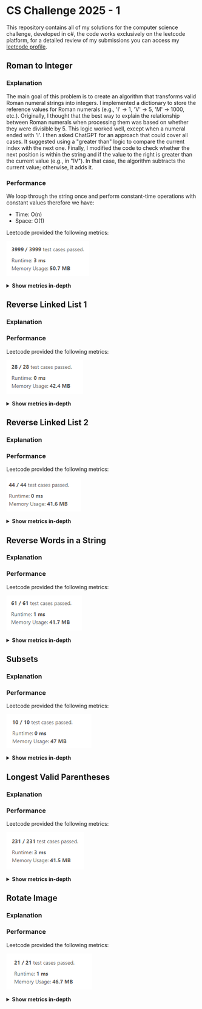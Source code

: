 # CS Challenge 2025 - 1
This repository contains all of my solutions for the computer science challenge, developed in c#,
the code works exclusively on the leetcode platform, for a detailed review of my submissions you can access my [leetcode profile].

[leetcode profile]: https://leetcode.com/u/Mateoskix/

## Roman to Integer

### Explanation
The main goal of this problem is to create an algorithm that transforms valid Roman numeral strings into integers. I implemented a dictionary to store the reference values for Roman numerals (e.g., 'I' → 1, 'V' → 5, 'M' → 1000, etc.). Originally, I thought that the best way to explain the relationship between Roman numerals when processing them was based on whether they were divisible by 5. This logic worked well, except when a numeral ended with 'I'. I then asked ChatGPT for an approach that could cover all cases. It suggested using a "greater than" logic to compare the current index with the next one. Finally, I modified the code to check whether the next position is within the string and if the value to the right is greater than the current value (e.g., in "IV"). In that case, the algorithm subtracts the current value; otherwise, it adds it.

### Performance
We loop through the string once and perform constant-time operations with constant values therefore we have:
* Time: O(n)
* Space: O(1)

Leetcode provided the following metrics:

![Metrics](Screenshots/rti1.png)

<details><summary><b>Show metrics in-depth</b></summary>

* Runtime:

![Runtime](Screenshots/rti2.png)

* Memory:

![Memory](Screenshots/rti3.png)

</details>

## Reverse Linked List 1

### Explanation
### Performance

Leetcode provided the following metrics:

![Metrics](Screenshots/rll1-1.png)

<details><summary><b>Show metrics in-depth</b></summary>

* Runtime:

![Runtime](Screenshots/rll1-2.png)

* Memory:

![Memory](Screenshots/rll1-3.png)

</details>

## Reverse Linked List 2

### Explanation
### Performance

Leetcode provided the following metrics:

![Metrics](Screenshots/rll2-1.png)

<details><summary><b>Show metrics in-depth</b></summary>

* Runtime:

![Runtime](Screenshots/rll2-2.png)

* Memory:

![Memory](Screenshots/rll2-3.png)

</details>

## Reverse Words in a String

### Explanation
### Performance

Leetcode provided the following metrics:

![Metrics](Screenshots/rwis1.png)

<details><summary><b>Show metrics in-depth</b></summary>

* Runtime:

![Runtime](Screenshots/rwis2.png)

* Memory:

![Memory](Screenshots/rwis3.png)

</details>

## Subsets

### Explanation
### Performance

Leetcode provided the following metrics:

![Metrics](Screenshots/s1.png)

<details><summary><b>Show metrics in-depth</b></summary>

* Runtime:

![Runtime](Screenshots/s2.png)

* Memory:

![Memory](Screenshots/s3.png)

</details>

## Longest Valid Parentheses

### Explanation
### Performance

Leetcode provided the following metrics:

![Metrics](Screenshots/lvp1.png)

<details><summary><b>Show metrics in-depth</b></summary>

* Runtime:

![Runtime](Screenshots/lvp2.png)

* Memory:

![Memory](Screenshots/lvp3.png)

</details>

## Rotate Image

### Explanation
### Performance

Leetcode provided the following metrics:

![Metrics](Screenshots/ri1.png)

<details><summary><b>Show metrics in-depth</b></summary>

* Runtime:

![Runtime](Screenshots/ri2.png)

* Memory:

![Memory](Screenshots/ri3.png)

</details>